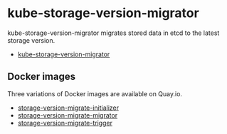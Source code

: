 kube-storage-version-migrator
=============================

kube-storage-version-migrator migrates stored data in etcd to the latest storage version.

- [kube-storage-version-migrator](https://github.com/kubernetes-sigs/kube-storage-version-migrator)

Docker images
-------------

Three variations of Docker images are available on Quay.io.

- [storage-version-migrate-initializer](https://quay.io/repository/cybozu/storage-version-migrate-initializer)
- [storage-version-migrate-migrator](https://quay.io/repository/cybozu/storage-version-migrate-migrator)
- [storage-version-migrate-trigger](https://quay.io/repository/cybozu/storage-version-migrate-trigger)

